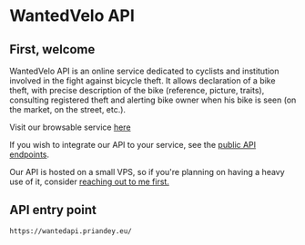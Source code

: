 # WantedVelo API
## First, welcome
WantedVelo API is an online service dedicated to cyclists and institution involved in the fight against bicycle theft.
It allows declaration of a bike theft, with precise description of the bike (reference, picture, traits), consulting 
registered theft and alerting bike owner when his bike is seen (on the market, on the street, etc.).

Visit our browsable service [here](https://www.wantedvelo.eu)

If you wish to integrate our API to your service, see the [public API endpoints](endpoints.md).

Our API is hosted on a small VPS, so if you're planning on having a heavy use of it, consider [reaching out
to me first.](mailto:riandeypierre@gmail.com)
## API entry point
```
https://wantedapi.priandey.eu/
```

